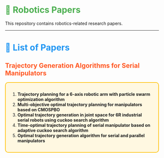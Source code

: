 # <span style="color: #4CAF50;">🤖 Robotics Papers</span>
This repository contains robotics-related research papers.

---

# <span style="color: #2196F3;">📜 List of Papers</span>

## <span style="color: #FF5722;">Trajectory Generation Algorithms for Serial Manipulators</span>

<div style="border: 2px solid #FFC107; padding: 15px; border-radius: 10px; background-color: #FFF8E1;">
  <ol>
    <li>
      <strong>Trajectory planning for a 6-axis robotic arm with particle swarm optimization algorithm</strong>
    </li>
    <li>
      <strong>Multi-objective optimal trajectory planning for manipulators based on CMOSPBO</strong>
    </li>
    <li>
      <strong>Optimal trajectory generation in joint space for 6R industrial serial robots using cuckoo search algorithm</strong>
    </li>
    <li>
      <strong>Time-optimal trajectory planning of serial manipulator based on adaptive cuckoo search algorithm</strong>
    </li>
    <li>
      <strong>Optimal trajectory generation algorithm for serial and parallel manipulators</strong>
    </li>
  </ol>
</div>
